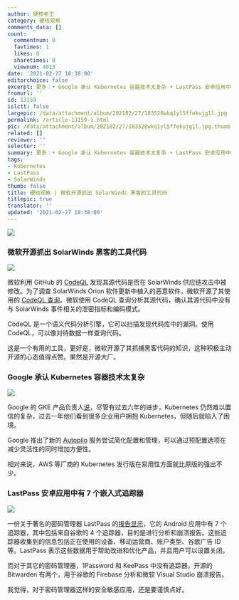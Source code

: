 ```yaml
---
author: 硬核老王
category: 硬核观察
comments_data: []
count:
  commentnum: 0
  favtimes: 1
  likes: 0
  sharetimes: 0
  viewnum: 4013
date: '2021-02-27 18:38:00'
editorchoice: false
excerpt: 更多：• Google 承认 Kubernetes 容器技术太复杂 • LastPass 安卓应用中有 7 个嵌入式追踪器
fromurl: ''
id: 13159
islctt: false
largepic: /data/attachment/album/202102/27/183528wkq1yl5ffekujg1l.jpg
permalink: /article-13159-1.html
pic: /data/attachment/album/202102/27/183528wkq1yl5ffekujg1l.jpg.thumb.jpg
related: []
reviewer: ''
selector: ''
summary: 更多：• Google 承认 Kubernetes 容器技术太复杂 • LastPass 安卓应用中有 7 个嵌入式追踪器
tags:
- Kubernetes
- LastPass
- SolarWinds
thumb: false
title: 硬核观察 | 微软开源抓出 SolarWinds 黑客的工具代码
titlepic: true
translator: ''
updated: '2021-02-27 18:38:00'
---
```


![](/data/attachment/album/202102/27/183528wkq1yl5ffekujg1l.jpg)


### 微软开源抓出 SolarWinds 黑客的工具代码


![](/data/attachment/album/202102/27/183544m3zp9kg500f5f6p9.jpg)


微软利用 GitHub 的 [CodeQL](https://github.com/github/codeql) 发现其源代码是否在 SolarWinds 供应链攻击中被修改。为了调查 SolarWinds Orion 软件更新中植入的恶意软件，微软开源了其使用的 [CodeQL 查询](https://aka.ms/Solorigate-CodeQL-Queries)。微软使用 CodeQL 查询分析其源代码，确认其源代码中没有与 SolarWinds 事件相关的泄密指标和编码模式。


CodeQL 是一个语义代码分析引擎，它可以扫描发现代码库中的漏洞。使用 CodeQL，可以像对待数据一样查询代码。


这是一个有用的工具，更好是，微软开源了其抓捕黑客代码的知识，这种积极主动开源的心态值得点赞。果然是开源大厂。


### Google 承认 Kubernetes 容器技术太复杂


![](/data/attachment/album/202102/27/183604hpudttr139t2hru1.jpg)


Google 的 GKE 产品负责人[说](https://www.theregister.com/2021/02/25/google_kubernetes_autopilot/)，尽管有过去六年的进步，Kubernetes 仍然难以置信的复杂，过去一年他们看到很多企业用户拥抱 Kubernetes，但随后就陷入了困境。


Google 推出了新的 [Autopilo](https://cloud.google.com/kubernetes-engine/docs/concepts/autopilot-overview) 服务尝试简化配置和管理，可以通过预配置选项在减少灵活性的同时增加方便性。


相对来说，AWS 等厂商的 Kubernetes 发行版在易用性方面就比原版的强出不少。


### LastPass 安卓应用中有 7 个嵌入式追踪器


![](/data/attachment/album/202102/27/183614jgkffu3ebfqegz37.jpg)


一份关于著名的密码管理器 LastPass 的[报告显示](https://reports.exodus-privacy.eu.org/en/reports/165465/)，它的 Android 应用中有 7 个追踪器，其中包括来自谷歌的 4 个追踪器，目的是进行分析和崩溃报告。这些追踪器收集到的信息包括正在使用的设备、移动运营商、账户类型、谷歌广告 ID 等。LastPass 表示这些数据用于帮助改进和优化产品，并且用户可以设置关闭。


而对于其它的密码管理器，1Password 和 KeePass 中没有追踪器。开源的 Bitwarden 有两个，用于谷歌的 Firebase 分析和微软 Visual Studio 崩溃报告。


我觉得，对于密码管理器这样的安全敏感应用，还是要谨慎点好。